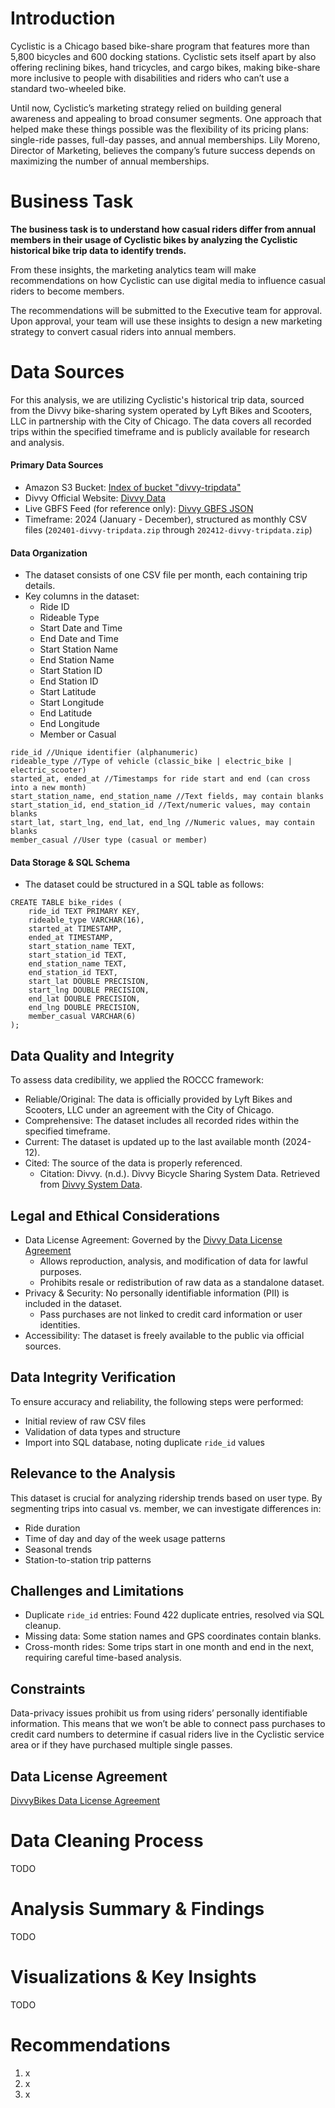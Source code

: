 # Introduction

Cyclistic is a Chicago based bike-share program that features more than 5,800 bicycles and 600 docking stations. Cyclistic sets itself apart by also offering reclining bikes, hand tricycles, and cargo bikes, making bike-share more inclusive to people with disabilities and riders who can’t use a standard two-wheeled bike.

Until now, Cyclistic’s marketing strategy relied on building general awareness and appealing to broad consumer segments. One approach that helped make these things possible was the flexibility of its pricing plans: single-ride passes, full-day passes, and annual memberships. Lily Moreno, Director of Marketing, believes the company’s future success depends on maximizing the number of annual memberships.

# Business Task


**The business task is to understand how casual riders differ from annual members in their usage of Cyclistic bikes by analyzing the Cyclistic historical bike trip data to identify trends.**

From these insights, the marketing analytics team will make recommendations on how Cyclistic can use digital media to influence casual riders to become members.

The recommendations will be submitted to the Executive team for approval. Upon approval, your team will use these insights to design a new marketing strategy to convert casual riders into annual members.

# Data Sources

For this analysis, we are utilizing Cyclistic's historical trip data, sourced from the Divvy bike-sharing system operated by Lyft Bikes and Scooters, LLC in partnership with the City of Chicago. The data covers all recorded trips within the specified timeframe and is publicly available for research and analysis.

#### Primary Data Sources
- Amazon S3 Bucket: [Index of bucket "divvy-tripdata"](https://divvy-tripdata.s3.amazonaws.com/index.html)
- Divvy Official Website: [Divvy Data](https://divvybikes.com/system-data)
- Live GBFS Feed (for reference only): [Divvy GBFS JSON](https://gbfs.divvybikes.com/gbfs/2.3/gbfs.json)
- Timeframe: 2024 (January - December), structured as monthly CSV files (`202401-divvy-tripdata.zip` through `202412-divvy-tripdata.zip`)
#### Data Organization
- The dataset consists of one CSV file per month, each containing trip details.
- Key columns in the dataset:
	- Ride ID
	- Rideable Type
	- Start Date and Time
	- End Date and Time
	- Start Station Name
	- End Station Name
	- Start Station ID
	- End Station ID
	- Start Latitude
	- Start Longitude
	- End Latitude
	- End Longitude
	- Member or Casual

```
ride_id //Unique identifier (alphanumeric)  
rideable_type //Type of vehicle (classic_bike | electric_bike | electric_scooter)  
started_at, ended_at //Timestamps for ride start and end (can cross into a new month)  
start_station_name, end_station_name //Text fields, may contain blanks  
start_station_id, end_station_id //Text/numeric values, may contain blanks  
start_lat, start_lng, end_lat, end_lng //Numeric values, may contain blanks  
member_casual //User type (casual or member)
```

#### Data Storage & SQL Schema
- The dataset could be structured in a SQL table as follows:

```
CREATE TABLE bike_rides (  
    ride_id TEXT PRIMARY KEY,  
    rideable_type VARCHAR(16),  
    started_at TIMESTAMP,  
    ended_at TIMESTAMP,  
    start_station_name TEXT,  
    start_station_id TEXT,  
    end_station_name TEXT,  
    end_station_id TEXT,  
    start_lat DOUBLE PRECISION,  
    start_lng DOUBLE PRECISION,  
    end_lat DOUBLE PRECISION,  
    end_lng DOUBLE PRECISION,  
    member_casual VARCHAR(6)  
);
```

## Data Quality and Integrity

To assess data credibility, we applied the ROCCC framework:
- Reliable/Original: The data is officially provided by Lyft Bikes and Scooters, LLC under an agreement with the City of Chicago.
- Comprehensive: The dataset includes all recorded rides within the specified timeframe.
- Current: The dataset is updated up to the last available month (2024-12).
- Cited: The source of the data is properly referenced.
	- Citation: Divvy. (n.d.). Divvy Bicycle Sharing System Data. Retrieved from [Divvy System Data](https://divvybikes.com/system-data).

## Legal and Ethical Considerations
- Data License Agreement: Governed by the [Divvy Data License Agreement](https://divvybikes.com/data-license-agreement)
	- Allows reproduction, analysis, and modification of data for lawful purposes.
	- Prohibits resale or redistribution of raw data as a standalone dataset.
- Privacy & Security: No personally identifiable information (PII) is included in the dataset.
	- Pass purchases are not linked to credit card information or user identities.
- Accessibility: The dataset is freely available to the public via official sources.

## Data Integrity Verification

To ensure accuracy and reliability, the following steps were performed:
- Initial review of raw CSV files
- Validation of data types and structure
- Import into SQL database, noting duplicate `ride_id` values

## Relevance to the Analysis

This dataset is crucial for analyzing ridership trends based on user type. By segmenting trips into casual vs. member, we can investigate differences in:

- Ride duration
- Time of day and day of the week usage patterns
- Seasonal trends
- Station-to-station trip patterns

## Challenges and Limitations

- Duplicate `ride_id` entries: Found 422 duplicate entries, resolved via SQL cleanup.
- Missing data: Some station names and GPS coordinates contain blanks.
- Cross-month rides: Some trips start in one month and end in the next, requiring careful time-based analysis.
## Constraints

Data-privacy issues prohibit us from using riders’ personally identifiable information. This means that we won’t be able to connect pass purchases to credit card numbers to determine if casual riders live in the Cyclistic service area or if they have purchased multiple single passes.

## Data License Agreement
[DivvyBikes Data License Agreement](https://divvybikes.com/data-license-agreement)
# Data Cleaning Process

TODO
# Analysis Summary & Findings

TODO
# Visualizations & Key Insights

TODO
# Recommendations
1. x
2. x
3. x